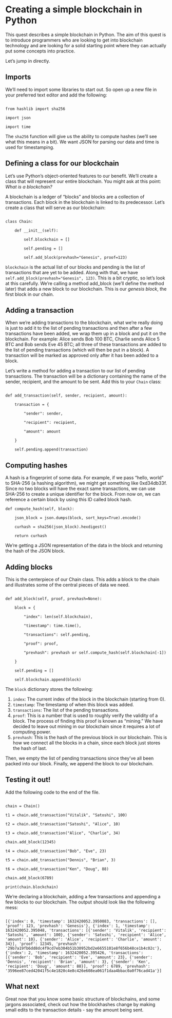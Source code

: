 # Creating a simple blockchain in Python
This quest describes a simple blockchain in Python. The aim of this quest is to introduce programmers who are looking to get into blockchain technology and are looking for a solid starting point where they can actually put some concepts into practice.

Let’s jump in directly.
## Imports
We’ll need to import some libraries to start out. So open up a new file in your preferred text editor and add the following:

```

from hashlib import sha256

import json

import time

```

The `sha256` function will give us the ability to compute hashes (we’ll see what this means in a bit). We want JSON for parsing our data and time is used for timestamping.
## Defining a class for our blockchain
Let’s use Python’s object-oriented features to our benefit. We’ll create a class that will represent our entire blockchain. You might ask at this point: *What is a blockchain?*

A blockchain is a ledger of “blocks” and blocks are a collection of transactions. Each block in the blockchain is linked to its predecessor. Let’s create a class that will serve as our blockchain:

```

class Chain:

    def __init__(self):

        self.blockchain = []

        self.pending = []

        self.add_block(prevhash="Genesis", proof=123)

```

`blockchain` is the actual list of our blocks and pending is the list of transactions that are yet to be added. Along with that, we have `self.add_block(prevhash="Genesis", 123)`. This is a bit cryptic, so let’s look at this carefully. We’re calling a method add_block (we’ll define the method later) that adds a new block to our blockchain. This is our *genesis block*, the first block in our chain.
## Adding a transaction
When we’re adding transactions to the blockchain, what we’re really doing is just to add it to the list of pending transactions and then after a few transactions have been added, we wrap them up in a block and put it on the blockchain. For example: Alice sends Bob 100 BTC, Charlie sends Alice 5 BTC and Bob sends Eve 45 BTC; all three of these transactions are added to the list of pending transactions (which will then be put in a block). A transaction will be marked as approved only after it has been added to a block.

Let’s write a method for adding a transaction to our list of pending transactions. The transaction will be a dictionary containing the name of the sender, recipient, and the amount to be sent. Add this to your `Chain` class:

```

def add_transaction(self, sender, recipient, amount):

    transaction = {

        "sender": sender,

        "recipient": recipient,

        "amount": amount

    }

    self.pending.append(transaction)

```

## Computing hashes

A hash is a fingerprint of some data. For example, if we pass “hello, world” to SHA-256 (a hashing algorithm), we might get something like 0xd34db33f. Since no two blocks will have the exact same transactions, we can use SHA-256 to create a unique identifier for the block. From now on, we can reference a certain block by using this ID called block hash.

```
def compute_hash(self, block):

    json_block = json.dumps(block, sort_keys=True).encode()

    curhash = sha256(json_block).hexdigest()

    return curhash
```

We’re getting a JSON representation of the data in the block and returning the hash of the JSON block.

## Adding blocks

This is the centerpiece of our Chain class. This adds a block to the chain and illustrates some of the central pieces of data we need.

```

def add_block(self, proof, prevhash=None):

    block = {

        "index": len(self.blockchain),

        "timestamp": time.time(),

        "transactions": self.pending,

        "proof": proof,

        "prevhash": prevhash or self.compute_hash(self.blockchain[-1])

    }

    self.pending = []

    self.blockchain.append(block)

```

The `block` dictionary stores the following:

1. `index`: The current index of the block in the blockchain (starting from 0).
2. `timestamp`: The timestamp of when this block was added.
3. `transactions`: The list of the pending transactions.
4. `proof`: This is a number that is used to roughly verify the validity of a block. The process of finding this proof is known as “mining.” We have decided to leave out mining in our blockchain since it requires a lot of computing power.
5. `prevhash`: This is the hash of the previous block in our blockchain. This is how we connect all the blocks in a chain, since each block just stores the hash of last.

Then, we empty the list of pending transactions since they’ve all been packed into our block. Finally, we append the block to our blockchain.

## Testing it out!

Add the following code to the end of the file.

```

chain = Chain()

t1 = chain.add_transaction("Vitalik", "Satoshi", 100)

t2 = chain.add_transaction("Satoshi", "Alice", 10)

t3 = chain.add_transaction("Alice", "Charlie", 34)

chain.add_block(12345)

t4 = chain.add_transaction("Bob", "Eve", 23)

t5 = chain.add_transaction("Dennis", "Brian", 3)

t6 = chain.add_transaction("Ken", "Doug", 88)

chain.add_block(6789)

print(chain.blockchain)

```

We’re declaring a blockchain, adding a few transactions and appending a few blocks to our blockchain. The output should look like the following mess:

```

[{'index': 0, 'timestamp': 1632420052.3950083, 'transactions': [], 'proof': 123, 'prevhash': 'Genesis'}, {'index': 1, 'timestamp': 1632420052.395048, 'transactions': [{'sender': 'Vitalik', 'recipient': 'Satoshi', 'amount': 100}, {'sender': 'Satoshi', 'recipient': 'Alice', 'amount': 10}, {'sender': 'Alice', 'recipient': 'Charlie', 'amount': 34}], 'proof': 12345, 'prevhash': '29b7a19fb6dd8dc4f9cd7eb304b51b30952bd2e6655101e8f656b48ce1b4c02c'}, {'index': 2, 'timestamp': 1632420052.395426, 'transactions': [{'sender': 'Bob', 'recipient': 'Eve', 'amount': 23}, {'sender': 'Dennis', 'recipient': 'Brian', 'amount': 3}, {'sender': 'Ken', 'recipient': 'Doug', 'amount': 88}], 'proof': 6789, 'prevhash': '3596ee87ced42041f5c4e1820c4e8c426e608ea061f1daa4bbac0a0f76cad41a'}]

```
## What next
Great now that you know some basic structure of blockchains, and some jargons associated, check out how the blockhashes change by making small edits to the transaction details - say the amount being sent.
